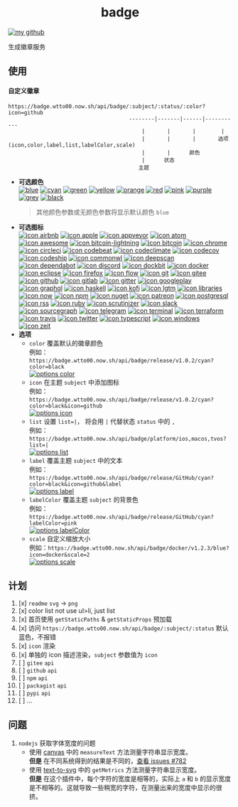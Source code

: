 <h1 align="center">badge</h1>

[![my github](https://badge.wtto00.now.sh/api/badge/release/GitHub/black?icon=github&label&scale=1.3 "my github")](https://github.com/wtto00/badge)

生成徽章服务

## 使用

#### 自定义徽章

```
https://badge.wtto00.now.sh/api/badge/:subject/:status/:color?icon=github
                                      --------|-------|------|-----------
                                          |       |       |        |
                                          |       |       |       选项(icon,color,label,list,labelColor,scale)
                                          |       |      颜色
                                          |      状态
                                         主题
```

- **可选颜色**  
  [![blue](https://github.com/wtto00/badge/blob/master/docs/images/colors/color-blue.png?raw=true "color blue")](https://badge.wtto00.now.sh/api/badge/color/blue/blue) [![cyan](https://github.com/wtto00/badge/blob/master/docs/images/colors/color-cyan.png?raw=true "color cyan")](https://badge.wtto00.now.sh/api/badge/color/cyan/cyan) [![green](https://github.com/wtto00/badge/blob/master/docs/images/colors/color-green.png?raw=true "color green")](https://badge.wtto00.now.sh/api/badge/color/green/green) [![yellow](https://github.com/wtto00/badge/blob/master/docs/images/colors/color-yellow.png?raw=true "color yellow")](https://badge.wtto00.now.sh/api/badge/color/yellow/yellow) [![orange](https://github.com/wtto00/badge/blob/master/docs/images/colors/color-orange.png?raw=true "color orange")](https://badge.wtto00.now.sh/api/badge/color/orange/orange) [![red](https://github.com/wtto00/badge/blob/master/docs/images/colors/color-red.png?raw=true "color red")](https://badge.wtto00.now.sh/api/badge/color/red/red) [![pink](https://github.com/wtto00/badge/blob/master/docs/images/colors/color-pink.png?raw=true "color pink")](https://badge.wtto00.now.sh/api/badge/color/pink/pink) [![purple](https://github.com/wtto00/badge/blob/master/docs/images/colors/color-purple.png?raw=true "color purple")](https://badge.wtto00.now.sh/api/badge/color/purple/purple) [![grey](https://github.com/wtto00/badge/blob/master/docs/images/colors/color-grey.png?raw=true "color grey")](https://badge.wtto00.now.sh/api/badge/color/grey/grey) [![black](https://github.com/wtto00/badge/blob/master/docs/images/colors/color-black.png?raw=true "color black")](https://badge.wtto00.now.sh/api/badge/color/black/black)
  > 其他颜色参数或无颜色参数将显示默认颜色 `blue`
- **可选图标**  
  [![icon airbnb](https://github.com/wtto00/badge/blob/master/docs/images/icons/airbnb.png?raw=true "icon airbnb")](https://badge.wtto00.now.sh/api/badge/icon/airbnb?icon=airbnb&label) [![icon apple](https://github.com/wtto00/badge/blob/master/docs/images/icons/apple.png?raw=true "icon apple")](https://badge.wtto00.now.sh/api/badge/icon/apple?icon=apple&label) [![icon appveyor](https://github.com/wtto00/badge/blob/master/docs/images/icons/appveyor.png?raw=true "icon appveyor")](https://badge.wtto00.now.sh/api/badge/icon/appveyor?icon=appveyor&label) [![icon atom](https://github.com/wtto00/badge/blob/master/docs/images/icons/atom.png?raw=true "icon atom")](https://badge.wtto00.now.sh/api/badge/icon/atom?icon=atom&label) [![icon awesome](https://github.com/wtto00/badge/blob/master/docs/images/icons/awesome.png?raw=true "icon awesome")](https://badge.wtto00.now.sh/api/badge/icon/awesome?icon=awesome&label) [![icon bitcoin-lightning](https://github.com/wtto00/badge/blob/master/docs/images/icons/bitcoin-lightning.png?raw=true "icon bitcoin-lightning")](https://badge.wtto00.now.sh/api/badge/icon/bitcoin-lightning?icon=bitcoin-lightning&label) [![icon bitcoin](https://github.com/wtto00/badge/blob/master/docs/images/icons/bitcoin.png?raw=true "icon bitcoin")](https://badge.wtto00.now.sh/api/badge/icon/bitcoin?icon=bitcoin&label) [![icon chrome](https://github.com/wtto00/badge/blob/master/docs/images/icons/chrome.png?raw=true "icon chrome")](https://badge.wtto00.now.sh/api/badge/icon/chrome?icon=chrome&label) [![icon circleci](https://github.com/wtto00/badge/blob/master/docs/images/icons/circleci.png?raw=true "icon circleci")](https://badge.wtto00.now.sh/api/badge/icon/circleci?icon=circleci&label) [![icon codebeat](https://github.com/wtto00/badge/blob/master/docs/images/icons/codebeat.png?raw=true "icon codebeat")](https://badge.wtto00.now.sh/api/badge/icon/codebeat?icon=codebeat&label) [![icon codeclimate](https://github.com/wtto00/badge/blob/master/docs/images/icons/codeclimate.png?raw=true "icon codeclimate")](https://badge.wtto00.now.sh/api/badge/icon/codeclimate?icon=codeclimate&label) [![icon codecov](https://github.com/wtto00/badge/blob/master/docs/images/icons/codecov.png?raw=true "icon codecov")](https://badge.wtto00.now.sh/api/badge/icon/codecov?icon=codecov&label) [![icon codeship](https://github.com/wtto00/badge/blob/master/docs/images/icons/codeship.png?raw=true "icon codeship")](https://badge.wtto00.now.sh/api/badge/icon/codeship?icon=codeship&label) [![icon commonwl](https://github.com/wtto00/badge/blob/master/docs/images/icons/commonwl.png?raw=true "icon commonwl")](https://badge.wtto00.now.sh/api/badge/icon/commonwl?icon=commonwl&label) [![icon deepscan](https://github.com/wtto00/badge/blob/master/docs/images/icons/deepscan.png?raw=true "icon deepscan")](https://badge.wtto00.now.sh/api/badge/icon/deepscan?icon=deepscan&label) [![icon dependabot](https://github.com/wtto00/badge/blob/master/docs/images/icons/dependabot.png?raw=true "icon dependabot")](https://badge.wtto00.now.sh/api/badge/icon/dependabot?icon=dependabot&label) [![icon discord](https://github.com/wtto00/badge/blob/master/docs/images/icons/discord.png?raw=true "icon discord")](https://badge.wtto00.now.sh/api/badge/icon/discord?icon=discord&label) [![icon dockbit](https://github.com/wtto00/badge/blob/master/docs/images/icons/dockbit.png?raw=true "icon dockbit")](https://badge.wtto00.now.sh/api/badge/icon/dockbit?icon=dockbit&label) [![icon docker](https://github.com/wtto00/badge/blob/master/docs/images/icons/docker.png?raw=true "icon docker")](https://badge.wtto00.now.sh/api/badge/icon/docker?icon=docker&label) [![icon eclipse](https://github.com/wtto00/badge/blob/master/docs/images/icons/eclipse.png?raw=true "icon eclipse")](https://badge.wtto00.now.sh/api/badge/icon/eclipse?icon=eclipse&label) [![icon firefox](https://github.com/wtto00/badge/blob/master/docs/images/icons/firefox.png?raw=true "icon firefox")](https://badge.wtto00.now.sh/api/badge/icon/firefox?icon=firefox&label) [![icon flow](https://github.com/wtto00/badge/blob/master/docs/images/icons/flow.png?raw=true "icon flow")](https://badge.wtto00.now.sh/api/badge/icon/flow?icon=flow&label) [![icon git](https://github.com/wtto00/badge/blob/master/docs/images/icons/git.png?raw=true "icon git")](https://badge.wtto00.now.sh/api/badge/icon/git?icon=git&label) [![icon gitee](https://github.com/wtto00/badge/blob/master/docs/images/icons/gitee.png?raw=true "icon gitee")](https://badge.wtto00.now.sh/api/badge/icon/gitee?icon=gitee&label) [![icon github](https://github.com/wtto00/badge/blob/master/docs/images/icons/github.png?raw=true "icon github")](https://badge.wtto00.now.sh/api/badge/icon/github?icon=github&label) [![icon gitlab](https://github.com/wtto00/badge/blob/master/docs/images/icons/gitlab.png?raw=true "icon gitlab")](https://badge.wtto00.now.sh/api/badge/icon/gitlab?icon=gitlab&label) [![icon gitter](https://github.com/wtto00/badge/blob/master/docs/images/icons/gitter.png?raw=true "icon gitter")](https://badge.wtto00.now.sh/api/badge/icon/gitter?icon=gitter&label) [![icon googleplay](https://github.com/wtto00/badge/blob/master/docs/images/icons/googleplay.png?raw=true "icon googleplay")](https://badge.wtto00.now.sh/api/badge/icon/googleplay?icon=googleplay&label) [![icon graphql](https://github.com/wtto00/badge/blob/master/docs/images/icons/graphql.png?raw=true "icon graphql")](https://badge.wtto00.now.sh/api/badge/icon/graphql?icon=graphql&label) [![icon haskell](https://github.com/wtto00/badge/blob/master/docs/images/icons/haskell.png?raw=true "icon haskell")](https://badge.wtto00.now.sh/api/badge/icon/haskell?icon=haskell&label) [![icon kofi](https://github.com/wtto00/badge/blob/master/docs/images/icons/kofi.png?raw=true "icon kofi")](https://badge.wtto00.now.sh/api/badge/icon/kofi?icon=kofi&label) [![icon lgtm](https://github.com/wtto00/badge/blob/master/docs/images/icons/lgtm.png?raw=true "icon lgtm")](https://badge.wtto00.now.sh/api/badge/icon/lgtm?icon=lgtm&label) [![icon libraries](https://github.com/wtto00/badge/blob/master/docs/images/icons/libraries.png?raw=true "icon libraries")](https://badge.wtto00.now.sh/api/badge/icon/libraries?icon=libraries&label) [![icon now](https://github.com/wtto00/badge/blob/master/docs/images/icons/now.png?raw=true "icon now")](https://badge.wtto00.now.sh/api/badge/icon/now?icon=now&label) [![icon npm](https://github.com/wtto00/badge/blob/master/docs/images/icons/npm.png?raw=true "icon npm")](https://badge.wtto00.now.sh/api/badge/icon/npm?icon=npm&label) [![icon nuget](https://github.com/wtto00/badge/blob/master/docs/images/icons/nuget.png?raw=true "icon nuget")](https://badge.wtto00.now.sh/api/badge/icon/nuget?icon=nuget&label) [![icon patreon](https://github.com/wtto00/badge/blob/master/docs/images/icons/patreon.png?raw=true "icon patreon")](https://badge.wtto00.now.sh/api/badge/icon/patreon?icon=patreon&label) [![icon postgresql](https://github.com/wtto00/badge/blob/master/docs/images/icons/postgresql.png?raw=true "icon postgresql")](https://badge.wtto00.now.sh/api/badge/icon/postgresql?icon=postgresql&label) [![icon rss](https://github.com/wtto00/badge/blob/master/docs/images/icons/rss.png?raw=true "icon rss")](https://badge.wtto00.now.sh/api/badge/icon/rss?icon=rss&label) [![icon ruby](https://github.com/wtto00/badge/blob/master/docs/images/icons/ruby.png?raw=true "icon ruby")](https://badge.wtto00.now.sh/api/badge/icon/ruby?icon=ruby&label) [![icon scrutinizer](https://github.com/wtto00/badge/blob/master/docs/images/icons/scrutinizer.png?raw=true "icon scrutinizer")](https://badge.wtto00.now.sh/api/badge/icon/scrutinizer?icon=scrutinizer&label) [![icon slack](https://github.com/wtto00/badge/blob/master/docs/images/icons/slack.png?raw=true "icon slack")](https://badge.wtto00.now.sh/api/badge/icon/slack?icon=slack&label) [![icon sourcegraph](https://github.com/wtto00/badge/blob/master/docs/images/icons/sourcegraph.png?raw=true "icon sourcegraph")](https://badge.wtto00.now.sh/api/badge/icon/sourcegraph?icon=sourcegraph&label) [![icon telegram](https://github.com/wtto00/badge/blob/master/docs/images/icons/telegram.png?raw=true "icon telegram")](https://badge.wtto00.now.sh/api/badge/icon/telegram?icon=telegram&label) [![icon terminal](https://github.com/wtto00/badge/blob/master/docs/images/icons/terminal.png?raw=true "icon terminal")](https://badge.wtto00.now.sh/api/badge/icon/terminal?icon=terminal&label) [![icon terraform](https://github.com/wtto00/badge/blob/master/docs/images/icons/terraform.png?raw=true "icon terraform")](https://badge.wtto00.now.sh/api/badge/icon/terraform?icon=terraform&label) [![icon travis](https://github.com/wtto00/badge/blob/master/docs/images/icons/travis.png?raw=true "icon travis")](https://badge.wtto00.now.sh/api/badge/icon/travis?icon=travis&label) [![icon twitter](https://github.com/wtto00/badge/blob/master/docs/images/icons/twitter.png?raw=true "icon twitter")](https://badge.wtto00.now.sh/api/badge/icon/twitter?icon=twitter&label) [![icon typescript](https://github.com/wtto00/badge/blob/master/docs/images/icons/typescript.png?raw=true "icon typescript")](https://badge.wtto00.now.sh/api/badge/icon/typescript?icon=typescript&label) [![icon windows](https://github.com/wtto00/badge/blob/master/docs/images/icons/windows.png?raw=true "icon windows")](https://badge.wtto00.now.sh/api/badge/icon/windows?icon=windows&label) [![icon zeit](https://github.com/wtto00/badge/blob/master/docs/images/icons/zeit.png?raw=true "icon zeit")](https://badge.wtto00.now.sh/api/badge/icon/zeit?icon=zeit&label)
- **选项**
  - `color` 覆盖默认的徽章颜色  
    例如：`https://badge.wtto00.now.sh/api/badge/release/v1.0.2/cyan?color=black`  
    [![options color](https://github.com/wtto00/badge/blob/master/docs/images/options/options-color.png?raw=true "options color")](https://badge.wtto00.now.sh/api/badge/release/v1.0.2/cyan?color=black)
  - `icon` 在主题 `subject` 中添加图标  
    例如：`https://badge.wtto00.now.sh/api/badge/release/v1.0.2/cyan?color=black&icon=github`  
    [![options icon](https://github.com/wtto00/badge/blob/master/docs/images/options/options-icon.png?raw=true "options icon")](https://badge.wtto00.now.sh/api/badge/release/v1.0.2/cyan?color=black&icon=github)
  - `list` 设置 `list=|`， 将会用 `|` 代替状态 `status` 中的 `,`  
    例如：`https://badge.wtto00.now.sh/api/badge/platform/ios,macos,tvos?list=|`  
    [![options list](https://github.com/wtto00/badge/blob/master/docs/images/options/options-list.png?raw=true "options label")](https://badge.wtto00.now.sh/api/badge/platform/ios,macos,tvos?list=|)
  - `label` 覆盖主题 `subject` 中的文本  
    例如：`https://badge.wtto00.now.sh/api/badge/release/GitHub/cyan?color=black&icon=github&label`  
    [![options label](https://github.com/wtto00/badge/blob/master/docs/images/options/options-label.png?raw=true "options label")](https://badge.wtto00.now.sh/api/badge/icon/GitHub/black?icon=github&label)
  - `labelColor` 覆盖主题 `subject` 的背景色  
    例如：`https://badge.wtto00.now.sh/api/badge/release/GitHub/cyan?labelColor=pink`  
    [![options labelColor](https://github.com/wtto00/badge/blob/master/docs/images/options/options-labelColor.png?raw=true "options labelColor")](https://badge.wtto00.now.sh/api/badge/release/GitHub/cyan?labelColor=pink)
  - `scale` 自定义缩放大小  
    例如：`https://badge.wtto00.now.sh/api/badge/docker/v1.2.3/blue?icon=docker&scale=2`  
    [![options scale](https://github.com/wtto00/badge/blob/master/docs/images/options/options-scale.png?raw=true "options scale")](https://badge.wtto00.now.sh/api/badge/docker/v1.2.3/blue?icon=docker&scale=2)

## 计划

1. [x] `readme` `svg` → `png`
1. [x] color list not use ul>li, just list
1. [x] 首页使用 `getStaticPaths` & `getStaticProps` 预加载
1. [x] 访问 `https://badge.wtto00.now.sh/api/badge/:subject/:status` 默认蓝色，不报错
1. [x] `icon` 渲染
1. [x] 单独的 icon 描述渲染，`subject` 参数值为 `icon`
1. [ ] `gitee` `api`
1. [ ] `github` `api`
1. [ ] `npm` `api`
1. [ ] `packagist` `api`
1. [ ] `pypi` `api`
1. [ ] ...

## 问题

1. `nodejs` 获取字体宽度的问题
   - 使用 [canvas](https://www.npmjs.com/package/canvas#quick-example) 中的 `measureText` 方法测量字符串显示宽度。  
     **但是** 在不同系统得到的结果是不同的，[查看 issues #782](https://github.com/Automattic/node-canvas/issues/782)
   - 使用 [text-to-svg](https://www.npmjs.com/package/text-to-svg#texttosvggetmetricstext-option--) 中的 `getMetrics` 方法测量字符串显示宽度。  
     **但是** 在这个插件中，每个字符的宽度是相等的，实际上 `a` 和 `b` 的显示宽度是不相等的。这就导致一些稍宽的字符，在测量出来的宽度中显示的很挤。
